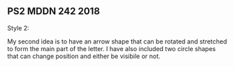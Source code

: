 ## PS2 MDDN 242 2018

Style 2:

My second idea is to have an arrow shape that can be rotated and stretched to form the main part of the letter. I have also included two circle shapes that can change position and either be visibile or not.